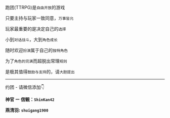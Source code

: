 跑团(TTRPG)是`自由开放`的游戏

只要主持与玩家一致同意，`万事皆允`

玩家最重要的是决定自己的`选择`

小到`对话战斗`，大到`角色成长`

随时欢迎`扮演`属于自己的`独特角色`

为了`角色的完满`而超脱出常理`规则`

是极其值得`鼓励与支持`的，请`大胆提出`

-----

约团 - 请微信添加👇

**神官 ー 信観：`ShinKan42`**

**燕清羽: `shuigang1900`**